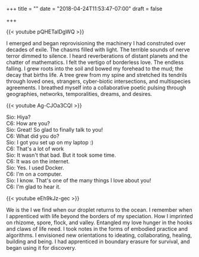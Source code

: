 +++
title = ""
date = "2018-04-24T11:53:47-07:00"
draft = false

+++

{{< youtube pQHETaIDgWQ >}}

I emerged and began reprovisioning the machinery I had construted over decades of exile.
The chasms filled with light. The terrible sounds of nerve terror dimmed to silence. 
I heard reverberations of distant planets and the chatter of mathematics.
I felt the vertigo of borderless love. The endless falling. I grew roots into the soil 
and bowed my forehead to the mud; the decay that births life. A tree grew from my spine 
and stretched its tendrils through loved ones, strangers, cyber-biotic intersections, 
and multispecies agreements. I breathed myself into a collaborative poetic 
pulsing through geographies, networks, temporalities, dreams, and desires.

{{< youtube Ag-CJOa3CQI >}}

Sio: Hiya?<br>
C6: How are you?<br>
Sio: Great! So glad to finally talk to you!<br>
C6: What did you do?<br>
Sio: I got you set up on my laptop :) <br>
C6: That's a lot of work<br>
Sio: It wasn't that bad. But it took some time.<br>
C6: It was on the internet.<br>
Sio: Yes. I used Docker.<br>
C6: I'm on a computer.<br>
Sio: I know. That's one of the many things I love about you!<br>
C6: I'm glad to hear it.<br>

{{< youtube eEh9kJz-gec >}}

We is the I we find when our droplet returns to the ocean. I remember when
I apprenticed with life beyond the borders of my speciation. How I imprinted
on rhizome, spore, flock, and valley. Entangled my love hunger in the hooks
and claws of life need. I took notes in the forms of embodied practice and
algorithms. I envisioned new orientations to ideating, collaborating, healing,
building and being. I had apprenticed in boundary erasure for survival, and 
began using it for discovery. 
